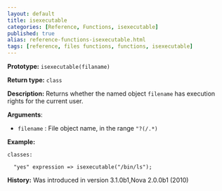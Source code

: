 ```yaml
---
layout: default
title: isexecutable
categories: [Reference, Functions, isexecutable]
published: true
alias: reference-functions-isexecutable.html
tags: [reference, files functions, functions, isexecutable]
---
```


**Prototype:** `isexecutable(filaname)`

**Return type:** `class`

**Description:** Returns whether the named object `filename` has execution rights for the current user.

**Arguments**:

* `filename` : File object name, in the range `"?(/.*)`

**Example:**

```cf3
classes:

  "yes" expression => isexecutable("/bin/ls");
```

**History:** Was introduced in version 3.1.0b1,Nova 2.0.0b1 (2010)
